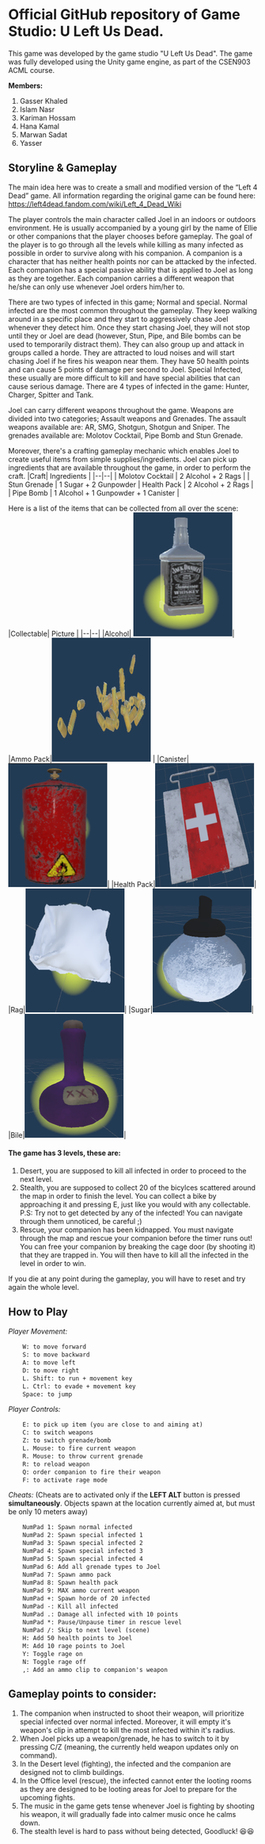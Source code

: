 # Official GitHub repository of Game Studio: U Left Us Dead. 
This game was developed by the game studio "U Left Us Dead". The game was fully developed using the Unity game engine, as part of the CSEN903 ACML course.

**Members:**

 1. Gasser Khaled
 2. Islam Nasr
 3. Kariman Hossam
 4. Hana Kamal
 5. Marwan Sadat
 6. Yasser

## Storyline & Gameplay
The main idea here was to create a small and modified version of the “Left 4 Dead” game. All information regarding the original game can be found here: https://left4dead.fandom.com/wiki/Left_4_Dead_Wiki

The player controls the main character called Joel in an indoors or outdoors
environment. He is usually accompanied by a young girl by the name of Ellie or other
companions that the player chooses before gameplay. The goal of the player is to go through all the levels while killing as many infected as possible in order to survive along with his companion. A companion is a character that has neither health points nor can be attacked by the infected. Each companion has a special passive ability that is applied to Joel as long as they are together. Each companion carries a different weapon that he/she can only use whenever Joel orders him/her to.

There are two types of infected in this game; Normal and special. Normal infected are the most common throughout the gameplay. They keep walking around in a specific place and they start to aggressively chase Joel whenever they detect him. Once they start chasing Joel, they will not stop until they or Joel are dead (however, Stun, Pipe, and Bile bombs can be used to temporarily distract them). They can also group up and attack in groups called a horde. They are attracted to loud noises and will start chasing Joel if he fires his weapon near them. They have 50 health points and can cause 5 points of damage per second to Joel. Special Infected, these usually are more difficult to kill and have special abilities that can cause serious damage. There are 4 types of infected in the game: Hunter, Charger, Spitter and Tank.

Joel can carry different weapons throughout the game. Weapons are divided into two
categories; Assault weapons and Grenades. The assault weapons available are: AR, SMG, Shotgun, Shotgun and Sniper. The grenades available are: Molotov Cocktail, Pipe Bomb and Stun Grenade.

Moreover, there's a crafting gameplay mechanic which enables Joel to create useful items from simple supplies/ingredients. Joel can pick up ingredients that are available throughout the game, in order to perform the craft.
|Craft| Ingredients |
|--|--|
| Molotov Cocktail | 2 Alcohol + 2 Rags |
| Stun Grenade | 1 Sugar + 2 Gunpowder
| Health Pack | 2 Alcohol + 2 Rags |
| Pipe Bomb | 1 Alcohol + 1 Gunpowder + 1 Canister |

Here is a list of the items that can be collected from all over the scene:
|Collectable| Picture |
|--|--|
|Alcohol| <img src="Images/Alcohol.png" width="200" height="250">|
|Ammo Pack|<img src="Images/Ammo.png" width="200" height="250"> |
|Canister|<img src="Images/Canister.png" width="200" height="250">|
|Health Pack|<img src="Images/Healthpack.png" width="200" height="250">|
|Rag|<img src="Images/Rag.png" width="200" height="250">|
|Sugar|<img src="Images/Sugar.png" width="200" height="250">|
|Bile|<img src="Images/Bile.png" width="200" height="250">|

#### The game has 3 levels, these are:

 1. Desert, you are supposed to kill all infected in order to proceed to the next level.  
 2. Stealth, you are supposed to collect 20 of the bicylces scattered around the map in order to finish the level. You can collect a bike by approaching it and pressing E, just like you would with any collectable. P.S: Try not to get detected by any of the infected! You can navigate through them unnoticed, be careful ;)
 3. Rescue, your companion has been kidnapped. You must navigate through the map and rescue your companion before the timer runs out! You can free your companion by breaking the cage door (by shooting it) that they are trapped in. You will then have to kill all the infected in the level in order to win.

If you die at any point during the gameplay, you will have to reset and try again the whole level.

## How to Play
*Player Movement:* 

		W: to move forward
		S: to move backward
		A: to move left
		D: to move right
		L. Shift: to run + movement key
		L. Ctrl: to evade + movement key
		Space: to jump
*Player Controls:*

		E: to pick up item (you are close to and aiming at)
		C: to switch weapons
		Z: to switch grenade/bomb
		L. Mouse: to fire current weapon
		R. Mouse: to throw current grenade
		R: to reload weapon
		Q: order companion to fire their weapon
		F: to activate rage mode
	
*Cheats:* (Cheats are to activated only if the **LEFT ALT** button is pressed **simultaneously**. Objects spawn at the location currently aimed at, but must be only 10 meters away)
		
		NumPad 1: Spawn normal infected
		NumPad 2: Spawn special infected 1
		NumPad 3: Spawn special infected 2
		NumPad 4: Spawn special infected 3
		NumPad 5: Spawn special infected 4
		NumPad 6: Add all grenade types to Joel
		NumPad 7: Spawn ammo pack
		NumPad 8: Spawn health pack
		NumPad 9: MAX ammo current weapon
		NumPad +: Spawn horde of 20 infected
		NumPad -: Kill all infected
		NumPad .: Damage all infected with 10 points
		NumPad *: Pause/Unpause timer in rescue level
		NumPad /: Skip to next level (scene)
		H: Add 50 health points to Joel
		M: Add 10 rage points to Joel
		Y: Toggle rage on
		N: Toggle rage off
		,: Add an ammo clip to companion's weapon


 ## Gameplay points to consider:
 
 1. The companion when instructed to shoot their weapon, will prioritize special infected over normal infected. Moreover, it will empty it's weapon's clip in attempt to kill the most infected within it's radius.
 2. When Joel picks up a weapon/grenade, he has to switch to it by pressing C/Z (meaning, the currently held weapon updates only on command).
 3. In the Desert level (fighting), the infected and the companion are designed not to climb buildings.
 4. In the Office level (rescue), the infected cannot enter the looting rooms as they are designed to be looting areas for Joel to prepare for the upcoming fights.
 5. The music in the game gets tense whenever Joel is fighting by shooting his weapon, it will gradually fade into calmer music once he calms down.
 6. The stealth level is hard to pass without being detected, Goodluck! :laughing::laughing:

